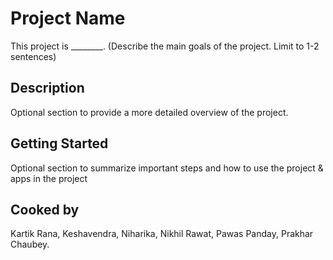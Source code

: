 # Project Name
This project is ________. (Describe the main goals of the project. Limit to 1-2 sentences)

## Description
Optional section to provide a more detailed overview of the project.

## Getting Started
Optional section to summarize important steps and how to use the project & apps in the project

## Cooked by
Kartik Rana, Keshavendra, Niharika, Nikhil Rawat, Pawas Panday, Prakhar Chaubey.

